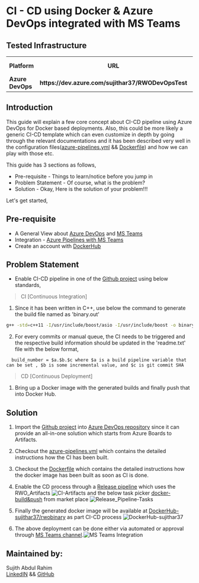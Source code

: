 
# CI - CD using Docker & Azure DevOps integrated with MS Teams

## Tested Infrastructure

<table class="tg">
  <tr>
    <th class="tg-yw4l"><b>Platform</b></th>
    <th class="tg-yw4l"><b>URL</b></th>
    <th class="tg-yw4l"><b>Reading Time</b></th>
    
  </tr>
  <tr>
    <td class="tg-yw4l"><b>Azure DevOps</b></td>
    <td class="tg-yw4l"><b>https://dev.azure.com/sujithar37/RWODevOpsTest</b></td>    
    <td class="tg-yw4l"><b>3 min</b></td>
    
  </tr>
  
</table>

## Introduction

This guide will explain a few core concept about CI-CD pipeline using Azure DevOps for Docker based deployments. Also, this could be more likely a generic CI-CD template which can even customize in depth by going through the relevant documentations and it has been described very well in the configuration files([azure-pipelines.yml](https://dev.azure.com/sujithar37/_git/RWODevOpsTest?path=%2Fazure-pipelines.yml&version=GBmaster) && [Dockerfile](https://dev.azure.com/sujithar37/_git/RWODevOpsTest?path=%2FDockerfile&version=GBmaster)) and how we can play with those etc.

This guide has 3 sections as follows,
- Pre-requisite - Things to learn/notice before you jump in
- Problem Statement - Of course, what is the problem?
- Solution - Okay, Here is the solution of your problem!!!

Let's get started, 

## Pre-requisite

- A General View about [Azure DevOps](https://docs.microsoft.com/en-us/azure/devops/user-guide/what-is-azure-devops?view=azure-devops) and [MS Teams](https://docs.microsoft.com/en-us/MicrosoftTeams/teams-overview)
- Integration - [Azure Pipelines with MS Teams](https://docs.microsoft.com/en-us/azure/devops/pipelines/integrations/microsoft-teams?view=azure-devops)
- Create an account with [DockerHub](https://hub.docker.com)

## Problem Statement

- Enable CI-CD pipeline in one of the [Github project](https://github.com/burybury/RWODevOpsTest) using below standards,

> CI [Continuous Integration]

1. Since it has been written in C++, use below the command to generate the build file named as 'binary.out'
```bash
g++ -std=c++11 -I/usr/include/boost/asio -I/usr/include/boost -o binary.out main.cpp connection.cpp connection_manager.cpp mime_types.cpp reply.cpp request_handler.cpp request_parser.cpp server.cpp -lboost_system -lboost_thread -lpthread 
```
2. For every commits or manual queue, the CI needs to be triggered and the respective build information should be updated in the 'readme.txt' file with the below format,
```text
  build_number = $a.$b.$c where $a is a build pipeline variable that can be set , $b is some incremental value, and $c is git commit SHA
```

> CD [Continuous Deployment]

1. Bring up a Docker image with the generated builds and finally push that into Docker Hub.


## Solution

1. Import the [Github project](https://github.com/burybury/RWODevOpsTest) into [Azure DevOps repository](https://dev.azure.com/sujithar37/_git/RWODevOpsTest) since it can provide an all-in-one solution which starts from Azure Boards to Artifacts.
2. Checkout the [azure-pipelines.yml](https://dev.azure.com/sujithar37/_git/RWODevOpsTest?path=%2Fazure-pipelines.yml&version=GBmaster) which contains the detailed instructions how the CI has been built.
3. Checkout the [Dockerfile](https://dev.azure.com/sujithar37/_git/RWODevOpsTest?path=%2FDockerfile&version=GBmaster) which contains the detailed instructions how the docker image has been built as soon as CI is done.
4. Enable the CD process through a [Release pipeline](https://dev.azure.com/sujithar37/RWODevOpsTest/_release?view=mine&definitionId=1&_a=releases) which uses the RWO_Artifacts ![CI-Artifacts](https://drive.google.com/uc?export=view&id=18bPf0H2QgnT-vWSJ5RnaAU7zkifWkYn5) and the below task picker [docker-build&push](https://docs.microsoft.com/en-us/azure/devops/pipelines/tasks/build/docker?view=azure-devops#build-and-push) from market place ![Release_Pipeline-Tasks](https://drive.google.com/uc?export=view&id=1zSQTZnph7f226noolnIuGmLnyhXNFuKy)

5. Finally the generated docker image will be available at [DockerHub-sujithar37/rwobinary](https://hub.docker.com/r/sujithar37/rwobinary/tags) as part CI-CD process ![DockerHub-sujithar37](https://drive.google.com/uc?export=view&id=1tQLLdYKIzSynIUG_mWFh4w444GAXSfck)

6. The above deployment can be done either via automated or approval through [MS Teams channel](https://teams.microsoft.com/l/channel/19%3ae32c2a428aca4320b757323c6cf34cc3%40thread.skype/General?groupId=0d8837dc-98eb-4ec1-9a05-601379653caf&tenantId=92c59a28-ddec-40a2-b20a-3490f773dd5e).![MS Teams Integration](https://drive.google.com/uc?export=view&id=13l-EWhEn72Ts67pdsk1BNSmYx2MejGTU)


## Maintained by:
Sujith Abdul Rahim<br>
[LinkedIN](https://www.linkedin.com/in/sujithar37/) && [GitHub](https://github.com/sujiar37/)
